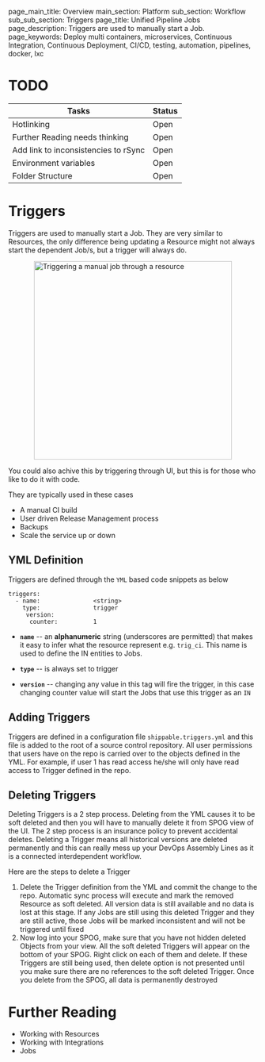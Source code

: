 page_main_title: Overview
main_section: Platform
sub_section: Workflow
sub_sub_section: Triggers
page_title: Unified Pipeline Jobs
page_description: Triggers are used to manually start a Job.
page_keywords: Deploy multi containers, microservices, Continuous Integration, Continuous Deployment, CI/CD, testing, automation, pipelines, docker, lxc

# TODO
| Tasks   |      Status    |
|----------|-------------|
| Hotlinking |  Open |
| Further Reading needs thinking|  Open |
| Add link to inconsistencies to rSync|  Open |
| Environment variables|  Open |
| Folder Structure|  Open |


# Triggers
Triggers are used to manually start a Job. They are very similar to Resources, the only difference being updating a Resource might not always start the dependent Job/s, but a trigger will always do. 

<img src="/images/platform/configuration/triggerJob.png" alt="Triggering a manual job through a resource" style="width:400px;vertical-align: middle;display: block;margin-left: auto;margin-right: auto;"/>

You could also achive this by triggering through UI, but this is for those who like to do it with code.

They are typically used in these cases

* A manual CI build
* User driven Release Management process
* Backups
* Scale the service up or down


## YML Definition
Triggers are defined through the `YML` based code snippets as below

```
triggers:
  - name: 				<string>
    type: 				trigger
	 version:
      counter: 			1
```
* **`name`** -- an **alphanumeric** string (underscores are permitted) that makes it easy to infer what the resource represent e.g. `trig_ci`. This name is used to define the IN entities to Jobs.

* **`type`** -- is always set to trigger

* **`version`** -- changing any value in this tag will fire the trigger, in this case changing counter value will start the Jobs that use this trigger as an `IN`

<a name="adding"></a>
## Adding Triggers
Triggers are defined in a configuration file `shippable.triggers.yml` and this file is added to the root of a source control repository. All user permissions that users have on the repo is carried over to the objects defined in the YML. For example, if user 1 has read access he/she will only have read access to Trigger defined in the repo.


## Deleting Triggers
Deleting Triggers is a 2 step process. Deleting from the YML causes it to be soft deleted and then you will have to manually delete it from SPOG view of the UI. The 2 step process is an insurance policy to prevent accidental deletes. Deleting a Trigger means all historical versions are deleted permanently and this can really mess up your DevOps Assembly Lines as it is a connected interdependent workflow.

Here are the steps to delete a Trigger

1. Delete the Trigger definition from the YML and commit the change to the repo. Automatic sync process will execute and mark the removed Resource as soft deleted. All version data is still available and no data is lost at this stage. If any Jobs are still using this deleted Trigger and they are still active, those Jobs will be marked inconsistent and will not be triggered until fixed
1. Now log into your SPOG, make sure that you have not hidden deleted Objects from your view. All the soft deleted Triggers will appear on the bottom of your SPOG. Right click on each of them and delete. If these Triggers are still being used, then delete option is not presented until you make sure there are no references to the soft deleted Trigger. Once you delete from the SPOG, all data is permanently destroyed


# Further Reading
* Working with Resources
* Working with Integrations
* Jobs
